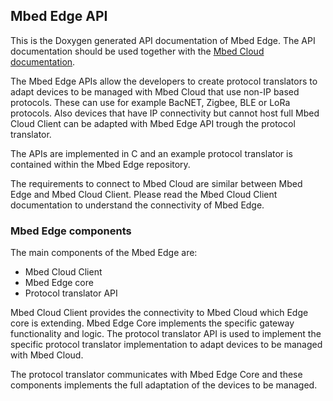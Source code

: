 ## Mbed Edge API

This is the Doxygen generated API documentation of Mbed Edge.
The API documentation should be used together with the
[Mbed Cloud documentation](https://cloud.mbed.com/docs/latest).

The Mbed Edge APIs allow the developers to create protocol translators to adapt
devices to be managed with Mbed Cloud that use non-IP based protocols.
These can use for example BacNET, Zigbee, BLE or LoRa protocols. Also devices that have
IP connectivity but cannot host full Mbed Cloud Client can be adapted with Mbed
Edge API trough the protocol translator.

The APIs are implemented in C and an example protocol translator is contained
within the Mbed Edge repository.

The requirements to connect to Mbed Cloud are similar between Mbed Edge and 
Mbed Cloud Client. Please read the Mbed Cloud Client documentation to understand
the connectivity of Mbed Edge.

### Mbed Edge components

The main components of the Mbed Edge are:
 * Mbed Cloud Client
 * Mbed Edge core
 * Protocol translator API
 
Mbed Cloud Client provides the connectivity to Mbed Cloud which Edge core
is extending. Mbed Edge Core implements the specific gateway functionality
and logic. The protocol translator API is used to implement the specific protocol
translator implementation to adapt devices to be managed with Mbed Cloud.

The protocol translator communicates with Mbed Edge Core and these components
implements the full adaptation of the devices to be managed.
